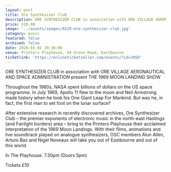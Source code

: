 ```yaml
---
layout: post
title: Ore Synthesizer Club
description: ORE SYNTHESIZER CLUB in association with ORE VILLAGE AERONAUTICAL AND SPACE ADMINISTRATION present THE 1969 MOON LANDING SHOW Throughout the 1960s
price: £10.00
image: '../assets/images/0229-ore-synthesizer-club.jpg'
category: music
featured: false
archived: false
date: 2020-03-02 19:30:00
venue: Printers Playhouse, 44 Grove Road, Eastbourne
ticketlink: 'https://onlineticketseller.com/events/?id=2958'
---
```


ORE SYNTHESIZER CLUB in association with
ORE VILLAGE AERONAUTICAL AND SPACE ADMINISTRATION
present THE 1969 MOON LANDING SHOW

Throughout the 1960s, NASA spent billions of dollars on the US space programme. In July 1969, Apollo 11 flew to the moon and Neil Armstrong made history when he took his One Giant Leap For Mankind. But was he, in fact, the first man to set foot on the lunar surface?

After extensive research in recently discovered archives, Ore Synthesizer Club – the premier exponents of electronic music in the north-east Hastings (and Fairlight borders) area – bring to the Printers Playhouse their acclaimed interpretation of the 1969 Moon Landings. With their films, animations and live soundtrack played on analogue synthesizers, OSC members Alun Allen, Arturo Bax and Nigel Noveaux will take you out of Eastbourne and out of this world.

In The Playhouse. 7.30pm (Doors 5pm)

Tickets £10